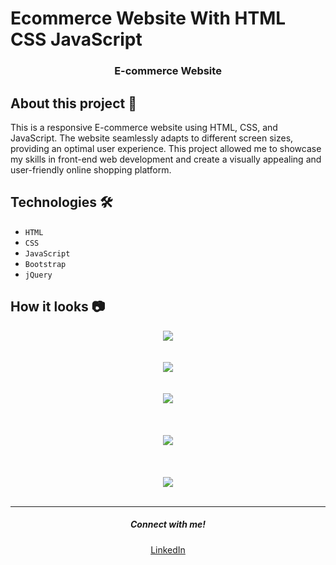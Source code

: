# Ecommerce Website With HTML CSS JavaScript

<div align = "center">
    
</div>

<h3 align="center"><b>E-commerce Website</b></h3>


## About this project 🚀

This is a responsive E-commerce website using HTML, CSS, and JavaScript. The website seamlessly adapts to different screen sizes, providing an optimal user experience. This project allowed me to showcase my skills in front-end web development and create a visually appealing and user-friendly online shopping platform.

## Technologies 🛠️

* `HTML`
* `CSS`
* `JavaScript`
* `Bootstrap`
* `jQuery`

## How it looks 📷

<div align="center">
    <img src="c:\Users\Windows\Pictures\Screenshot 2024-10-03 011735.png">
</div>

<br>
<br>

<div align="center">
    <img src="c:\Users\Windows\Pictures\Screenshot 2024-10-03 011702.png">
</div>
<br>
<br>

<div align="center">
    <img src="c:\Users\Windows\Pictures\Screenshot 2024-10-03 011900.png">
</div>
<br>

<br>
<br>

<div align="center">
    <img src="c:\Users\Windows\Pictures\Screenshot 2024-10-03 011829.png">
</div>
<br>

<br>
<br>

<div align="center">
  <img src="c:\Users\Windows\Pictures\Screenshot 2024-10-03 011811.png">
</div>

<br>
<hr>
<h5 align="center">Connect with me!</h5>

  <p align="center">
    <a href="https://www.linkedin.com/in/utsav-kumar-gupta-3986a228a" target="_blank">LinkedIn</a>
  </p>
